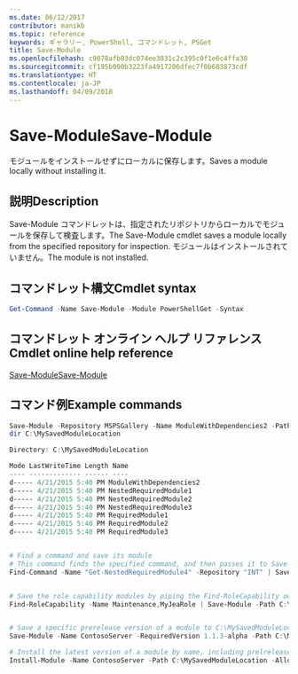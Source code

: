 ```yaml
---
ms.date: 06/12/2017
contributor: manikb
ms.topic: reference
keywords: ギャラリー, PowerShell, コマンドレット, PSGet
title: Save-Module
ms.openlocfilehash: c9078afb03dc074ee3831c2c395c0f1e6c4ffa38
ms.sourcegitcommit: cf195b090b3223fa4917206dfec7f0b603873cdf
ms.translationtype: HT
ms.contentlocale: ja-JP
ms.lasthandoff: 04/09/2018
---
```

# <a name="save-module"></a><span data-ttu-id="270ba-103">Save-Module</span><span class="sxs-lookup"><span data-stu-id="270ba-103">Save-Module</span></span>

<span data-ttu-id="270ba-104">モジュールをインストールせずにローカルに保存します。</span><span class="sxs-lookup"><span data-stu-id="270ba-104">Saves a module locally without installing it.</span></span>

## <a name="description"></a><span data-ttu-id="270ba-105">説明</span><span class="sxs-lookup"><span data-stu-id="270ba-105">Description</span></span>

<span data-ttu-id="270ba-106">Save-Module コマンドレットは、指定されたリポジトリからローカルでモジュールを保存して検査します。</span><span class="sxs-lookup"><span data-stu-id="270ba-106">The Save-Module cmdlet saves a module locally from the specified repository for inspection.</span></span> <span data-ttu-id="270ba-107">モジュールはインストールされていません。</span><span class="sxs-lookup"><span data-stu-id="270ba-107">The module is not installed.</span></span>

## <a name="cmdlet-syntax"></a><span data-ttu-id="270ba-108">コマンドレット構文</span><span class="sxs-lookup"><span data-stu-id="270ba-108">Cmdlet syntax</span></span>
```powershell
Get-Command -Name Save-Module -Module PowerShellGet -Syntax
```

## <a name="cmdlet-online-help-reference"></a><span data-ttu-id="270ba-109">コマンドレット オンライン ヘルプ リファレンス</span><span class="sxs-lookup"><span data-stu-id="270ba-109">Cmdlet online help reference</span></span>

[<span data-ttu-id="270ba-110">Save-Module</span><span class="sxs-lookup"><span data-stu-id="270ba-110">Save-Module</span></span>](http://go.microsoft.com/fwlink/?LinkId=531351)

## <a name="example-commands"></a><span data-ttu-id="270ba-111">コマンド例</span><span class="sxs-lookup"><span data-stu-id="270ba-111">Example commands</span></span>

```powershell
Save-Module -Repository MSPSGallery -Name ModuleWithDependencies2 -Path C:\MySavedModuleLocation
dir C:\MySavedModuleLocation

Directory: C:\MySavedModuleLocation

Mode LastWriteTime Length Name
---- ------------- ------ ----
d----- 4/21/2015 5:40 PM ModuleWithDependencies2
d----- 4/21/2015 5:40 PM NestedRequiredModule1
d----- 4/21/2015 5:40 PM NestedRequiredModule2
d----- 4/21/2015 5:40 PM NestedRequiredModule3
d----- 4/21/2015 5:40 PM RequiredModule1
d----- 4/21/2015 5:40 PM RequiredModule2
d----- 4/21/2015 5:40 PM RequiredModule3


# Find a command and save its module
# This command finds the specified command, and then passes it to Save-Module to save it to the C:\temp folder.
Find-Command -Name "Get-NestedRequiredModule4" -Repository "INT" | Save-Module -Path "C:\temp\" -Verbose


# Save the role capability modules by piping the Find-RoleCapability output to Save-Module cmdlet.
Find-RoleCapability -Name Maintenance,MyJeaRole | Save-Module -Path C:\MyModulesPath


# Save a specific prerelease version of a module to C:\MySavedModuleLocation
Save-Module -Name ContosoServer -RequiredVersion 1.1.3-alpha -Path C:\MySavedModuleLocation -AllowPrerelease

# Install the latest version of a module by name, including prelrelease versions if one exists
Install-Module -Name ContosoServer -Path C:\MySavedModuleLocation -AllowPrerelease



```